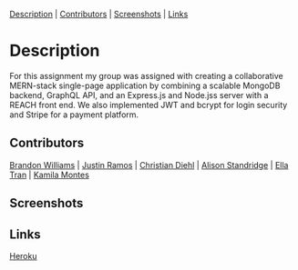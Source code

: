 [Description](#description) | [Contributors](#contributors) | [Screenshots](#screenshots) | [Links](#links)

# Description

For this assignment my group was assigned with creating a collaborative MERN-stack single-page application by combining a scalable MongoDB backend, GraphQL API, and an Express.js and Node.jss server with a REACH front end. We also implemented JWT and bcrypt for login security and Stripe for a payment platform.

## Contributors

[Brandon Williams](https://github.com/Bwilliams-88/nexevent-tracker) | [Justin Ramos](https://github.com/Bwilliams-88/nexevent-tracker) | [Christian Diehl](https://github.com/Bwilliams-88/nexevent-tracker) | [Alison Standridge](https://github.com/Bwilliams-88/nexevent-tracker) | [Ella Tran](https://github.com/Bwilliams-88/nexevent-tracker) | [Kamila Montes](https://github.com/Bwilliams-88/nexevent-tracker)

## Screenshots

## Links

[Heroku]()
